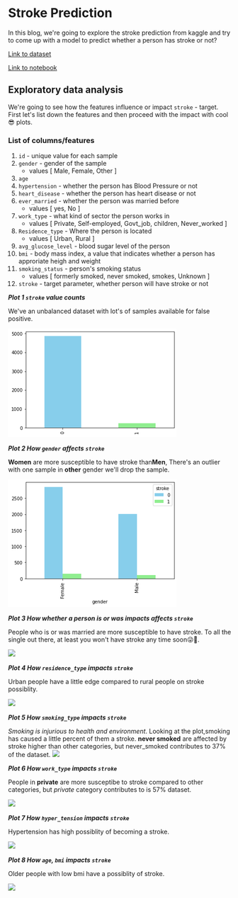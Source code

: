 # Stroke Prediction

In this blog, we're going to explore the stroke prediction from kaggle and try to come up with a model to predict whether a person has stroke or not?

[Link to dataset](https://www.kaggle.com/fedesoriano/stroke-prediction-dataset)

[Link to notebook](https://github.com/JpChii/ML-Projects/blob/main/end-to-end-stroke-prediction.ipynb)

## Exploratory data analysis

We're going to see how the features influence or impact `stroke` - target. First let's list down the features and then proceed with the impact with cool😎 plots.

### List of columns/features
1. `id` - unique value for each sample
2. `gender` - gender of the sample 
    - values [ Male, Female, Other ]
3. `age`
4. `hypertension` - whether the person has Blood Pressure or not
5. `heart_disease` - whether the person has heart disease or not
6. `ever_married` - whether the person was married before
    - values [ yes, No ]
7. `work_type` - what kind of sector the person works in
    - values [ Private, Self-employed, Govt_job, children, Never_worked ]
8. `Residence_type` - Where the person is located
    - values [ Urban, Rural ]
9. `avg_glucose_level` - blood sugar level of the person
10. `bmi` - body mass index, a value that indicates whether a person has approriate heigh and weight
11. `smoking_status` - person's smoking status
     - values [ formerly smoked, never smoked, smokes, Unknown ]
12. `stroke` - target parameter, whether person will have stroke or not

***Plot 1 `stroke` value counts***

We've an unbalanced dataset with lot's of samples available for false positive.

<img src="/images/stroke/target-value-counts.png">

***Plot 2 How `gender` affects `stroke`***

**Women** are more susceptible to have stroke than**Men**, There's an outlier with one sample in **other** gender we'll drop the sample.

<img src="/images/stroke/stroke-gender.png">

***Plot 3 How whether a person is or was impacts affects `stroke`***

People who is or was married are more susceptible to have stroke. To all the single out there, at least you won't have stroke any time soon😜🤣.

<image src="/images/stroke/ever-married-stroke.png">

***Plot 4 How `residence_type` impacts `stroke`***

Urban people have a little edge compared to rural people on stroke possiblity.

<image src="/images/stroke/residence-type-stroke.png">

***Plot 5 How `smoking_type` impacts `stroke`***

*Smoking is injurious to health and environment*. Looking at the plot,smoking has caused a little percent of them a stroke. **never smoked** are affected by stroke higher than other categories, but never_smoked contributes to 37% of the dataset.
<image src="/images/stroke/smoking-type-stroke.png">

***Plot 6 How `work_type` impacts `stroke`***

People in **private** are more susceptibe to stroke compared to other categories, but *private* category contributes to is 57% dataset.

<image src="/images/stroke/work-type-stroke.png">

***Plot 7 How `hyper_tension` impacts `stroke`***

Hypertension has high possiblity of becoming a stroke.

<image src="/images/stroke/hyper-tension-stroke.png">

***Plot 8 How `age`, `bmi` impacts `stroke`***

Older people with low bmi have a possiblity of stroke.

<image src="/images/stroke/age-bmi-stroke.png">
